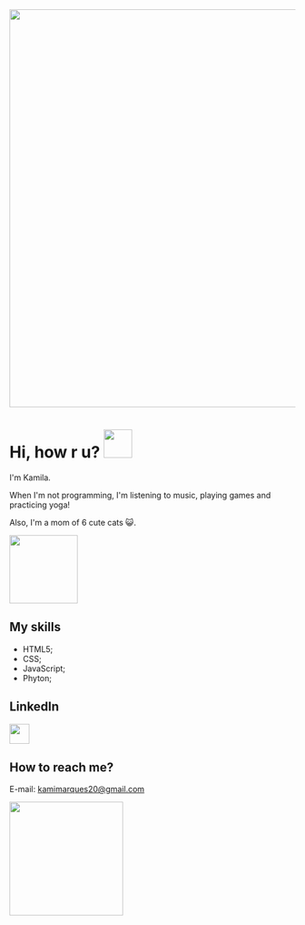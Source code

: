 <img src="https://i.postimg.cc/7YrY9mQB/header-github-final.png" width="700">

# Hi, how r u? <img src="https://www.icegif.com/wp-content/uploads/2023/11/icegif-480.gif" width="50">

I'm Kamila. 
<p>When I'm not programming, I'm listening to music, playing games and practicing yoga!</p>
<p>Also, I'm a mom of 6 cute cats 😺.</p>

<img src="https://media1.tenor.com/m/5BYK-WS0__gAAAAd/cool-fun.gif" heigth="250" width="120">

## My skills
- HTML5;
- CSS;
- JavaScript;
- Phyton;


## LinkedIn
<a href="https://www.linkedin.com/in/kamila-marques-5453181b1">
<img src="https://cdn-icons-png.flaticon.com/512/174/174857.png" width="35">
</a>

## How to reach me?

E-mail: kamimarques20@gmail.com

<img src="https://i.gifer.com/4V0f.gif" heigth="350" width="200">
